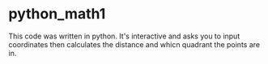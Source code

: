 # python_math1

This code was written in python. It's interactive and asks you to input coordinates then calculates the distance and whicn quadrant the points are in.
